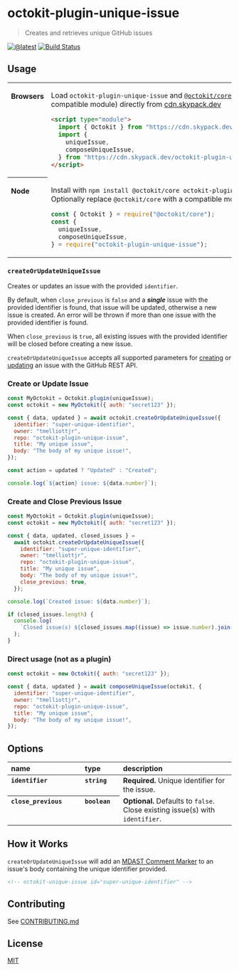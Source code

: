 # octokit-plugin-unique-issue

> Creates and retrieves unique GitHub issues

[![@latest](https://img.shields.io/npm/v/octokit-plugin-unique-issue.svg)](https://www.npmjs.com/package/octokit-plugin-unique-issue)
[![Build Status](https://github.com/tmelliottjr/octokit-plugin-unique-issue/workflows/Test/badge.svg)](https://github.com/tmelliottjr/octokit-plugin-unique-issue/actions?query=workflow%3ATest+branch%3Amain)

## Usage

<table>
<tbody valign=top align=left>
<tr><th>

Browsers

</th><td width=100%>

Load `octokit-plugin-unique-issue` and [`@octokit/core`](https://github.com/octokit/core.js) (or core-compatible module) directly from [cdn.skypack.dev](https://cdn.skypack.dev)

```html
<script type="module">
  import { Octokit } from "https://cdn.skypack.dev/@octokit/core";
  import {
    uniqueIssue,
    composeUniqueIssue,
  } from "https://cdn.skypack.dev/octokit-plugin-unique-issue";
</script>
```

</td></tr>
<tr><th>

Node

</th><td>

Install with `npm install @octokit/core octokit-plugin-unique-issue`. Optionally replace `@octokit/core` with a compatible module

```js
const { Octokit } = require("@octokit/core");
const {
  uniqueIssue,
  composeUniqueIssue,
} = require("octokit-plugin-unique-issue");
```

</td></tr>
</tbody>
</table>

### `createOrUpdateUniqueIssue`

Creates or updates an issue with the provided `identifier`.

By default, when `close_previous` is `false` and a **_single_** issue with the provided identifier is found, that issue will be updated, otherwise a new issue is created. An error will be thrown if more than one issue with the provided identifier is found.

When `close_previous` is `true`, all existing issues with the provided identifier will be closed before creating a new issue.

`createOrUpdateUniqueIssue` accepts all supported parameters for [creating](https://docs.github.com/en/rest/issues/issues#create-an-issue) or [updating](https://docs.github.com/en/rest/issues/issues#update-an-issue) an issue with the GitHub REST API.

### Create or Update Issue

```js
const MyOctokit = Octokit.plugin(uniqueIssue);
const octokit = new MyOctokit({ auth: "secret123" });

const { data, updated } = await octokit.createOrUpdateUniqueIssue({
  identifier: "super-unique-identifier",
  owner: "tmelliottjr",
  repo: "octokit-plugin-unique-issue",
  title: "My unique issue",
  body: "The body of my unique issue!",
});

const action = updated ? "Updated" : "Created";

console.log(`${action} issue: ${data.number}`);
```

### Create and Close Previous Issue

```js
const MyOctokit = Octokit.plugin(uniqueIssue);
const octokit = new MyOctokit({ auth: "secret123" });

const { data, updated, closed_issues } =
  await octokit.createOrUpdateUniqueIssue({
    identifier: "super-unique-identifier",
    owner: "tmelliottjr",
    repo: "octokit-plugin-unique-issue",
    title: "My unique issue",
    body: "The body of my unique issue!",
    close_previous: true,
  });

console.log(`Created issue: ${data.number}`);

if (closed_issues.length) {
  console.log(
    `Closed issue(s) ${closed_issues.map((issue) => issue.number).join(", ")}`,
  );
}
```

### Direct usage (not as a plugin)

```js
const octokit = new Octokit({ auth: "secret123" });

const { data, updated } = await composeUniqueIssue(octokit, {
  identifier: "super-unique-identifier",
  owner: "tmelliottjr",
  repo: "octokit-plugin-unique-issue",
  title: "My unique issue",
  body: "The body of my unique issue!",
});
```

## Options

<table width="100%">
  <thead align=left>
    <tr>
      <th width=150>
        name
      </th>
      <th width=70>
        type
      </th>
      <th>
        description
      </th>
    </tr>
  </thead>
  <tbody align=left valign=top>
    <tr>
      <th>
        <code>identifier</code>
      </th>
      <th>
        <code>string</code>
      </th>
      <td>
        <strong>Required.</strong> Unique identifier for the issue.
      </td>
    </tr>
        <tr>
      <th>
        <code>close_previous</code>
      </th>
      <th>
        <code>boolean</code>
      </th>
      <td>
        <strong>Optional.</strong> Defaults to <code>false</code>. Close existing issue(s) with <code>identifier</code>.
      </td>
    </tr>
  </tbody>
</table>

## How it Works

`createOrUpdateUniqueIssue` will add an [MDAST Comment Marker](https://github.com/syntax-tree/mdast-comment-marker) to an issue's body containing the unique identifier provided.

```html
<!-- octokit-unique-issue id="super-unique-identifier" -->
```

## Contributing

See [CONTRIBUTING.md](CONTRIBUTING.md)

## License

[MIT](LICENSE)
